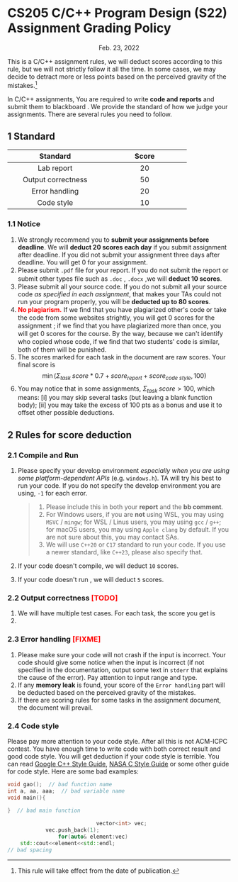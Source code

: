 # CS205 C/C++ Program Design (S22) Assignment Grading Policy

<center>Feb. 23, 2022</center>

This is a C/C++ assignment rules, we will deduct scores according to this rule, but we will not strictly follow it all the time. In some cases, we may decide to detract more or less points based on the perceived gravity of the mistakes.[^1]

In C/C++ assignments, You are required to write **code and reports** and submit them to blackboard . We provide the standard of how we judge your assignments. There are several rules you need to follow.



## 1  Standard

| <span style="white-space:nowrap;">&emsp;&emsp;&emsp;&emsp;Standard&emsp;&emsp;&emsp;&emsp;</span> | <span style="white-space:nowrap;">&emsp;&emsp;&emsp;&emsp;Score&emsp;&emsp;&emsp;&emsp;</span> |
| :----------------------------------------------------------: | :----------------------------------------------------------: |
|                          Lab report                          |                              20                              |
|                      Output correctness                      |                              50                              |
|                        Error handling                        |                              20                              |
|                          Code style                          |                              10                              |

### 1.1   Notice

1. We strongly recommend you to **submit your assignments before deadline**. We will **deduct 20 scores each day** if you submit assignment after deadline. If you did not submit your assignment three days after deadline. You will get 0 for your assignment.
2. Please submit `.pdf` ﬁle for your report. If you do not submit the report or submit other types ﬁle such as `.doc` , `.docx` ,we will **deduct 10 scores**.
3. Please submit all your source code. If you do not submit all your source code *as specified in each assignment*, that makes your TAs could not run your program properly, you will be **deducted up to 80 scores**.
4. <span style="color:red">**No plagiarism.**</span> If we ﬁnd that you have plagiarized other's code or take the code from some websites strightly, you will get 0 scores for the assignment ; if we ﬁnd that you have plagiarized more than once, you will get 0 scores for the course. By the way, because we can't identify who copied whose code, if we ﬁnd that two students' code is similar, both of them will be punished.
5. The scores marked for each task in the document are raw scores. Your final score is
$$
\min(\Sigma_{task\text{ }}score * 0.7 + score_{report} + score_{code\text{ }style}, 100)
$$
6. You may notice that in some assignments, $\Sigma_{task\text{ }}score > 100$, which means:  [i] you may skip several tasks (but leaving a blank function body);  [ii] you may take the excess of 100 pts as a bonus and use it to offset other possible deductions.



## 2  Rules for score deduction

### 2.1   Compile and Run

1. Please specify your develop environment *especially when you are using some platform-dependent APIs* (e.g. `windows.h`). TA will try his best to run your code. If you do not specify the develop environment you are using, `-1` for each error.

   > 1. Please include this in both your **report** and the **bb comment**.
   > 1. For Windows users, if you are **not** using WSL, you may using `MSVC` / `mingw`;  for WSL / Linus users, you may using `gcc` / `g++`;  for macOS users, you may using `Apple clang` by default. If you are not sure about this, you may contact SAs.
   > 2. We will use `C++20` or `C17` standard to run your code. If you use a newer standard, like `C++23`, please also specify that.

2. If your code doesn't compile, we will deduct `10` scores.
3. If your code doesn't run , we will deduct `5` scores.

### 2.2   Output correctness <span style="color:red">[TODO]</span>

1. We will have multiple test cases. For each task, the score you get is 
1. 

### 2.3   Error handling <span style="color:red">[FIXME]</span>

1. Please make sure your code will not crash if the input is incorrect. Your code should give some notice when the input is incorrect (if not specified in the documentation, output some text in `stderr` that explains the cause of the error). Pay attention to input range and type.
1. If any **memory leak** is found, your score of the `Error handling` part will be deducted based on the perceived gravity of the mistakes.
1. If there are scoring rules for some tasks in the assignment document, the document will prevail.



### 2.4   Code style

Please pay more attention to your code style. After all this is not ACM-ICPC contest. You have enough time to write code with both correct result and good code style. You will get deduction if your code style is terrible. You can read [Google C++ Style Guide](https://google.github.io/styleguide/cppguide.html), [NASA C Style Guide](https://ntrs.nasa.gov/api/citations/19950022400/downloads/19950022400.pdf) or some other guide for code style. Here are some bad examples:

```cpp
void gao();  // bad function name
int a, aa, aaa;  // bad variable name
void main(){
  
}  // bad main function

							vector<int> vec;
			vec.push_back(1);
				for(auto& element:vec)
    std::cout<<element<<std::endl;
// bad spacing
```



[^1]: This rule will take eﬀect from the date of publication.
